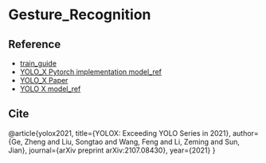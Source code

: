 # Gesture_Recognition

## Reference
- [train_guide](https://github.com/cj-mills/pytorch-yolox-object-detection-tutorial-code/blob/main/notebooks/pytorch-yolox-object-detector-training.ipynb) 
- [YOLO_X Pytorch implementation model_ref](https://github.com/Megvii-BaseDetection/YOLOX) 
- [YOLO_X Paper](https://arxiv.org/abs/2107.08430) 
- [YOLO X model_ref](https://github.com/MegEngine/YOLOX?tab=readme-ov-file)

## Cite
 @article{yolox2021,
  title={YOLOX: Exceeding YOLO Series in 2021},
  author={Ge, Zheng and Liu, Songtao and Wang, Feng and Li, Zeming and Sun, Jian},
  journal={arXiv preprint arXiv:2107.08430},
  year={2021}
}


